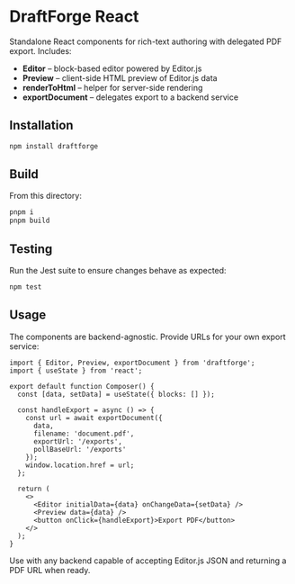 # DraftForge React

Standalone React components for rich-text authoring with delegated PDF export. Includes:

- **Editor** – block-based editor powered by Editor.js
- **Preview** – client-side HTML preview of Editor.js data
- **renderToHtml** – helper for server-side rendering
- **exportDocument** – delegates export to a backend service

## Installation

```bash
npm install draftforge
```

## Build

From this directory:

```bash
pnpm i
pnpm build
```

## Testing

Run the Jest suite to ensure changes behave as expected:

```bash
npm test
```

## Usage

The components are backend-agnostic. Provide URLs for your own export service:

```tsx
import { Editor, Preview, exportDocument } from 'draftforge';
import { useState } from 'react';

export default function Composer() {
  const [data, setData] = useState({ blocks: [] });

  const handleExport = async () => {
    const url = await exportDocument({
      data,
      filename: 'document.pdf',
      exportUrl: '/exports',
      pollBaseUrl: '/exports'
    });
    window.location.href = url;
  };

  return (
    <>
      <Editor initialData={data} onChangeData={setData} />
      <Preview data={data} />
      <button onClick={handleExport}>Export PDF</button>
    </>
  );
}
```

Use with any backend capable of accepting Editor.js JSON and returning a PDF URL when ready.
